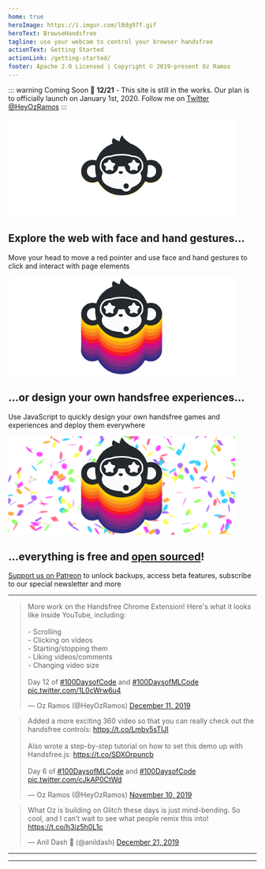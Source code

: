 ```yaml
---
home: true
heroImage: https://i.imgur.com/lBdg97f.gif
heroText: BrowseHandsfree
tagline: use your webcam to control your browser handsfree
actionText: Getting Started
actionLink: /getting-started/
footer: Apache 2.0 Licensed | Copyright © 2019-present Oz Ramos
---
```


::: warning Coming Soon 📅
**12/21** - This site is still in the works. Our plan is to officially launch on January 1st, 2020. Follow me on [Twitter @HeyOzRamos](https://twitter.com/heyozramos)
:::

<!-- Features section -->
<div class="features">
  <div class="feature">
    <img src="./patreon-tier-1.png">
    <h2>Explore the web with face and hand gestures...</h2>
    <p>Move your head to move a red pointer and use face and hand gestures to click and interact with page elements</p>
  </div>
  <div class="feature">
    <img src="./patreon-tier-2.png">
    <h2>...or design your own handsfree experiences...</h2>
    <p>Use JavaScript to quickly design your own handsfree games and experiences and deploy them everywhere</p>
  </div>
  <div class="feature">
    <img src="./patreon-tier-3.png">
    <h2>...everything is free and <a href="https://github.com/handsfreejs/browsehandsfree.com">open sourced</a>!</h2>
    <p><a href="https://patreon.com/heyozramos">Support us on Patreon</a> to unlock backups, access beta features, subscribe to our special newsletter and more</p>
  </div>
</div>

---

<MailchimpChromeLaunch />

<!-- Tweets -->
<div class="features padless">
  <div class="feature">
    <blockquote class="twitter-tweet"><p lang="en" dir="ltr">More work on the Handsfree Chrome Extension! Here&#39;s what it looks like inside YouTube, including:<br><br>- Scrolling<br>- Clicking on videos<br>- Starting/stopping them<br>- Liking videos/comments<br>- Changing video size<br><br>Day 12 of <a href="https://twitter.com/hashtag/100DaysofCode?src=hash&amp;ref_src=twsrc%5Etfw">#100DaysofCode</a> and <a href="https://twitter.com/hashtag/100DaysofMLCode?src=hash&amp;ref_src=twsrc%5Etfw">#100DaysofMLCode</a> <a href="https://t.co/1L0cWrw6u4">pic.twitter.com/1L0cWrw6u4</a></p>&mdash; Oz Ramos (@HeyOzRamos) <a href="https://twitter.com/HeyOzRamos/status/1204905957563588608?ref_src=twsrc%5Etfw">December 11, 2019</a></blockquote>
  </div>
  <div class="feature">
    <blockquote class="twitter-tweet"><p lang="en" dir="ltr">Added a more exciting 360 video so that you can really check out the handsfree controls: <a href="https://t.co/Lmbv5sTIJl">https://t.co/Lmbv5sTIJl</a><br><br>Also wrote a step-by-step tutorial on how to set this demo up with Handsfree.js: <a href="https://t.co/SDXOrpuncb">https://t.co/SDXOrpuncb</a><br><br>Day 6 of <a href="https://twitter.com/hashtag/100DaysofMLCode?src=hash&amp;ref_src=twsrc%5Etfw">#100DaysofMLCode</a> and <a href="https://twitter.com/hashtag/100DaysofCode?src=hash&amp;ref_src=twsrc%5Etfw">#100DaysofCode</a> <a href="https://t.co/cJkAP0CtWd">pic.twitter.com/cJkAP0CtWd</a></p>&mdash; Oz Ramos (@HeyOzRamos) <a href="https://twitter.com/HeyOzRamos/status/1193377112100503552?ref_src=twsrc%5Etfw">November 10, 2019</a></blockquote>
  </div>
  <div class="feature">
    <blockquote class="twitter-tweet"><p lang="en" dir="ltr">What Oz is building on Glitch these days is just mind-bending. So cool, and I can’t wait to see what people remix this into! <a href="https://t.co/h3iz5h0L1c">https://t.co/h3iz5h0L1c</a></p>&mdash; Anil Dash 🥭 (@anildash) <a href="https://twitter.com/anildash/status/1208417855852679168?ref_src=twsrc%5Etfw">December 21, 2019</a></blockquote>
  </div>
</div>

<TweetLoader />

---

<GettingStartedBlocks />

---

<MailchimpChromeLaunch />

